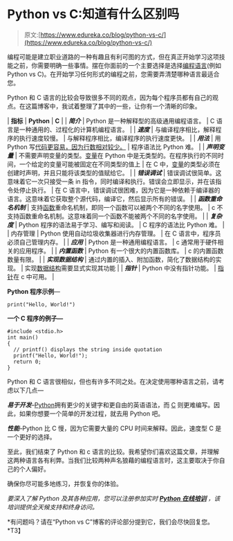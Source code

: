 # Python vs C:知道有什么区别吗

> 原文:[https://www.edureka.co/blog/python-vs-c/](https://www.edureka.co/blog/python-vs-c/)

编程可能是建立职业道路的一种有趣且有利可图的方式，但在真正开始学习这项技能之前，你需要明确一些事情。摆在你面前的一个主要选择是选择[编程语言](https://www.edureka.co/blog/top-10-programming-languages/)(例如 Python vs C)。在开始学习任何形式的编程之前，您需要弄清楚哪种语言最适合您。

Python 和 C 语言的比较会导致很多不同的观点，因为每个程序员都有自己的观点。在这篇博客中，我试着整理了其中的一些，让你有一个清晰的印象。

| **指标** | **Python** | **C** |
| ***简介*** | Python 是一种解释型的高级通用编程语言。 | C 语言是一种通用的、过程化的计算机编程语言。 |
| ***速度*** | 与编译程序相比，解释程序的执行速度较慢。 | 与解释程序相比，编译程序的执行速度更快。 |
| ***用法*** | 用 Python 写[代码更容易，因为行数相对较少。](https://www.edureka.co/blog/print-in-python/) | 程序语法比 Python 难。 |
| ***声明变量*** | 不需要声明变量的类型。[变量](https://www.edureka.co/blog/variables-and-data-types-in-python/)在 Python 中是无类型的。在程序执行的不同时间，一个给定的变量可能被固定在不同类型的值上 | 在 C 中，[变量](https://www.edureka.co/blog/static-variable-in-c/)的类型必须在创建时声明，并且只能将该类型的值赋给它。 |
| ***错误调试*** | 错误调试很简单。这意味着它一次只接受一条 in 指令，同时编译和执行。错误会立即显示，并在该指令处停止执行。 | 在 C 语言中，错误调试很困难，因为它是一种依赖于编译器的语言。这意味着它获取整个源代码，编译它，然后显示所有的错误。 |
| ***函数重命名机制*** | 支持[函数](https://www.edureka.co/blog/python-functions)重命名机制，即同一个函数可以被两个不同的名字使用。 | c 不支持函数重命名机制。这意味着同一个函数不能被两个不同的名字使用。 |
| ***复杂度*** | Python 程序的语法易于学习、编写和阅读。 | C 程序的语法比 Python 难。 |
| 内存管理 | Python 使用自动垃圾收集器进行内存管理。 | 在 C 语言中，程序员必须自己管理内存。 |
| ***应用*** | Python 是一种通用编程语言。 | c 通常用于硬件相关的应用程序。 |
| ***内置函数*** | Python 有一个很大的内置函数库。 | c 的内置函数数量有限。 |
| ***实现数据结构*** | 通过内置的插入、附加函数，简化了数据结构的实现。 | 实现[数据结构](https://www.edureka.co/blog/c-data-structures/)需要显式实现其功能 |
| ***指针*** | Python 中没有指针功能。 | [指针](https://www.edureka.co/blog/pointers-in-c/)在 c 中可用。 |

**Python 程序示例**—

```
print("Hello, World!")
```

**一个 C 程序的例子—**

```
#include <stdio.h>
int main()
{
  // printf() displays the string inside quotation
  printf("Hello, World!");
  return 0;
}
```

Python 和 C 语言很相似，但也有许多不同之处。在决定使用哪种语言之前，请考虑以下几点—

***易于开发***–[Python](https://www.edureka.co/blog/python-programming-language)拥有更少的关键字和更自由的英语语法，而 [C](https://www.edureka.co/blog/c-programming-tutorial/) 则更难编写。因此，如果你想要一个简单的开发过程，就去用 Python 吧。

***性能***–Python 比 C 慢，因为它需要大量的 CPU 时间来解释。因此，速度型 C 是一个更好的选择。

至此，我们结束了 Python 和 c 语言的比较。我希望你们喜欢这篇文章，并理解这两种语言各有利弊。当我们比较两种声名狼藉的编程语言时，这主要取决于你自己的个人偏好。

确保你尽可能多地练习，并恢复你的体验。

*要深入了解 Python 及其各种应用，您可以注册参加实时 **[Python 在线培训](https://www.edureka.co/python-programming-certification-training)** ，该培训提供全天候支持和终身访问。*

*有问题吗？请在“Python vs C”博客的评论部分提到它，我们会尽快回复您。*T3】
